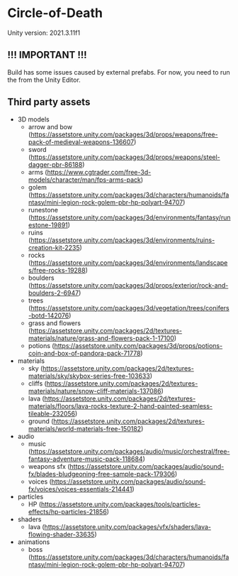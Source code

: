 # Circle-of-Death

Unity version: 2021.3.11f1

## !!! IMPORTANT !!!
Build has some issues caused by external prefabs. For now, you need to run the from the Unity Editor.

## Third party assets
- 3D models
    - arrow and bow (https://assetstore.unity.com/packages/3d/props/weapons/free-pack-of-medieval-weapons-136607)
    - sword (https://assetstore.unity.com/packages/3d/props/weapons/steel-dagger-pbr-86188)
    - arms (https://www.cgtrader.com/free-3d-models/character/man/fps-arms-pack)
    - golem (https://assetstore.unity.com/packages/3d/characters/humanoids/fantasy/mini-legion-rock-golem-pbr-hp-polyart-94707)
    - runestone (https://assetstore.unity.com/packages/3d/environments/fantasy/runestone-19891)
    - ruins (https://assetstore.unity.com/packages/3d/environments/ruins-creation-kit-2235)
    - rocks (https://assetstore.unity.com/packages/3d/environments/landscapes/free-rocks-19288)
    - boulders (https://assetstore.unity.com/packages/3d/props/exterior/rock-and-boulders-2-6947)
    - trees (https://assetstore.unity.com/packages/3d/vegetation/trees/conifers-botd-142076)
    - grass and flowers (https://assetstore.unity.com/packages/2d/textures-materials/nature/grass-and-flowers-pack-1-17100)
    - potions (https://assetstore.unity.com/packages/3d/props/potions-coin-and-box-of-pandora-pack-71778)
- materials
    - sky (https://assetstore.unity.com/packages/2d/textures-materials/sky/skybox-series-free-103633)
    - cliffs (https://assetstore.unity.com/packages/2d/textures-materials/nature/snow-cliff-materials-137086)
    - lava (https://assetstore.unity.com/packages/2d/textures-materials/floors/lava-rocks-texture-2-hand-painted-seamless-tileable-232056)
    - ground (https://assetstore.unity.com/packages/2d/textures-materials/world-materials-free-150182)
- audio
    - music (https://assetstore.unity.com/packages/audio/music/orchestral/free-fantasy-adventure-music-pack-118684)
    - weapons sfx (https://assetstore.unity.com/packages/audio/sound-fx/blades-bludgeoning-free-sample-pack-179306)
    - voices (https://assetstore.unity.com/packages/audio/sound-fx/voices/voices-essentials-214441)
- particles
    - HP (https://assetstore.unity.com/packages/tools/particles-effects/hp-particles-21856)
- shaders
    - lava (https://assetstore.unity.com/packages/vfx/shaders/lava-flowing-shader-33635)
- animations 
    - boss (https://assetstore.unity.com/packages/3d/characters/humanoids/fantasy/mini-legion-rock-golem-pbr-hp-polyart-94707)
